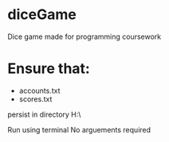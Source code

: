 # diceGame
Dice game made for programming coursework


# Ensure that:
- accounts.txt
- scores.txt

 persist in directory H:\
 
 Run using terminal
 No arguements required
